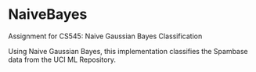 # NaiveBayes

Assignment for CS545: Naive Gaussian Bayes Classification

Using Naive Gaussian Bayes, this implementation classifies the Spambase data from the 
UCI ML Repository. 
